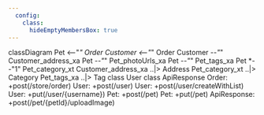 ```yaml
---
  config:
    class:
      hideEmptyMembersBox: true
---
```

classDiagram
  Pet <--"*" Order
  Customer <--"*" Order
  Customer *--"*" Customer_address_xa
  Pet *--"*" Pet_photoUrls_xa
  Pet *--"*" Pet_tags_xa
  Pet *--"1" Pet_category_xt
  Customer_address_xa ..|> Address
  Pet_category_xt ..|> Category
  Pet_tags_xa ..|> Tag
  class User
  class ApiResponse
  Order: +post(/store/order)
  User: +post(/user)
  User: +post(/user/createWithList)
  User: +put(/user/{username})
  Pet: +post(/pet)
  Pet: +put(/pet)
  ApiResponse: +post(/pet/{petId}/uploadImage)